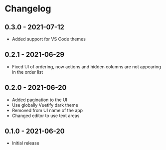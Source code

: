 # Changelog

## 0.3.0 - 2021-07-12
* Added support for VS Code themes

## 0.2.1 - 2021-06-29
* Fixed UI of ordering, now actions and hidden columns are not appearing in the order list

## 0.2.0 - 2021-06-20
* Added pagination to the UI
* Use globally Vuetify dark theme
* Removed from UI name of the app
* Changed editor to use text areas

## 0.1.0 - 2021-06-20
* Initial release
